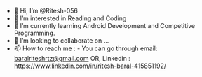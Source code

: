 - 👋 Hi, I’m @Ritesh-056
- 👀 I’m interested in Reading and Coding 
- 🌱 I’m currently learning Android Development and Competitive Programming.
- 💞️ I’m looking to collaborate on ...
- 📫 How to reach me : -
                      You can go through email:  baralriteshrtz@gmail.com
                      OR, Linkedin            :  https://www.linkedin.com/in/ritesh-baral-415851192/

<!---
Ritesh-056/Ritesh-056 is a ✨ special ✨ repository because its `README.md` (this file) appears on your GitHub profile.
You can click the Preview link to take a look at your changes.
--->
